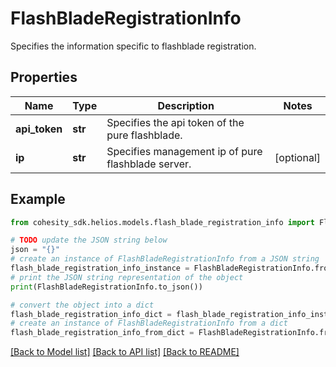 # FlashBladeRegistrationInfo

Specifies the information specific to flashblade registration.

## Properties

Name | Type | Description | Notes
------------ | ------------- | ------------- | -------------
**api_token** | **str** | Specifies the api token of the pure flashblade. | 
**ip** | **str** | Specifies management ip of pure flashblade server. | [optional] 

## Example

```python
from cohesity_sdk.helios.models.flash_blade_registration_info import FlashBladeRegistrationInfo

# TODO update the JSON string below
json = "{}"
# create an instance of FlashBladeRegistrationInfo from a JSON string
flash_blade_registration_info_instance = FlashBladeRegistrationInfo.from_json(json)
# print the JSON string representation of the object
print(FlashBladeRegistrationInfo.to_json())

# convert the object into a dict
flash_blade_registration_info_dict = flash_blade_registration_info_instance.to_dict()
# create an instance of FlashBladeRegistrationInfo from a dict
flash_blade_registration_info_from_dict = FlashBladeRegistrationInfo.from_dict(flash_blade_registration_info_dict)
```
[[Back to Model list]](../README.md#documentation-for-models) [[Back to API list]](../README.md#documentation-for-api-endpoints) [[Back to README]](../README.md)


